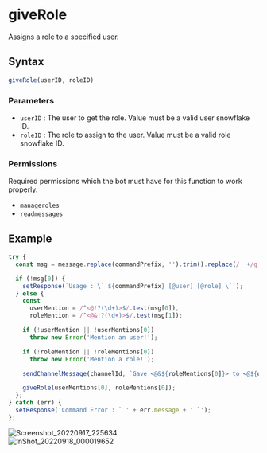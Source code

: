 # giveRole
Assigns a role to a specified user.

## Syntax
```js
giveRole(userID, roleID)
```

### Parameters
- `userID` : The user to get the role. Value must be a valid user snowflake ID.
- `roleID` : The role to assign to the user. Value must be a valid role snowflake ID.

### Permissions
Required permissions which the bot must have for this function to work properly.
- `manageroles`
- `readmessages`

## Example
```js
try {
  const msg = message.replace(commandPrefix, '').trim().replace(/  +/g, ' ').split(' ', 2);

  if (!msg[0]) {
    setResponse(`Usage : \` ${commandPrefix} [@user] [@role] \``);
  } else {
    const
      userMention = /^<@!?(\d+)>$/.test(msg[0]),
      roleMention = /^<@&!?(\d+)>$/.test(msg[1]);

    if (!userMention || !userMentions[0])
      throw new Error('Mention an user!');

    if (!roleMention || !roleMentions[0])
      throw new Error('Mention a role!');

    sendChannelMessage(channelId, `Gave <@&${roleMentions[0]}> to <@${userMentions[0]}>!`);

    giveRole(userMentions[0], roleMentions[0]);
  };
} catch (err) {
  setResponse('Command Error : ` ' + err.message + ' `');
};
```

![Screenshot_20220917_225634](https://user-images.githubusercontent.com/95774950/190871610-33a41da6-e74c-414d-91a3-4904f1200394.png)\
![InShot_20220918_000019652](https://user-images.githubusercontent.com/95774950/190871625-9e676924-68b4-4189-9bba-44a7c3cf4488.jpg)

